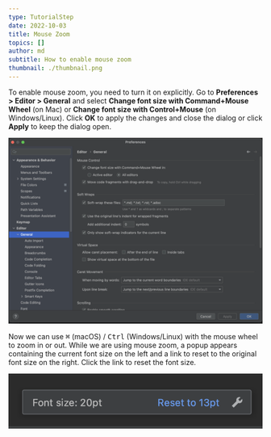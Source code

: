 ```yaml
---
type: TutorialStep
date: 2022-10-03
title: Mouse Zoom
topics: []
author: md
subtitle: How to enable mouse zoom
thumbnail: ./thumbnail.png
---
```


To enable mouse zoom, you need to turn it on explicitly. Go to **Preferences > Editor > General** and select **Change font size with Command+Mouse Wheel** (on Mac) or **Change font size with Control+Mouse** (on Windows/Linux). Click **OK** to apply the changes and close the dialog or click **Apply** to keep the dialog open.

![Enable Mouse Zoom](enable-mouse-zoom.png)

Now we can use <kbd>⌘</kbd> (macOS) / <kbd>Ctrl</kbd> (Windows/Linux) with the mouse wheel to zoom in or out. While we are using mouse zoom, a popup appears containing the current font size on the left and a link to reset to the original font size on the right. Click the link to reset the font size.

![Resize](resize.png)
